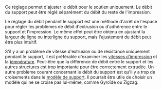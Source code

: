 Ce réglage permet d'ajuster le débit pour le soutien uniquement. Le débit du support peut être réglé séparément du débit du reste de l'impression.

Le réglage du débit pendant le support est une méthode d'arrêt de l'espace pour régler les problèmes de débit d'extrusion ou d'adhérence entre le support et l'impression. Le même effet peut être obtenu en ajustant la [largeur de ligne](../resolution/support_line_width.md) ou [interligne](../support_ligne_distance.md) du support, mais l'ajustement du débit peut être plus intuitif.

S'il y a un problème de vitesse d'extrusion ou de résistance uniquement pendant le support, il est préférable d'examiner les [vitesses d'impression](../speed/speed_support.md) et la [température](material_print_temperature.md). Peut-être que la différence de débit entre le support et les autres structures est trop importante pour être correctement extrudée. Un autre problème courant concernant le débit du support est qu'il y a trop de croisements dans le [modèle de support](../support/support_pattern.md). Il pourrait être utile de choisir un modèle qui ne se croise pas lui-même, comme Gyroïde ou Zigzag.
